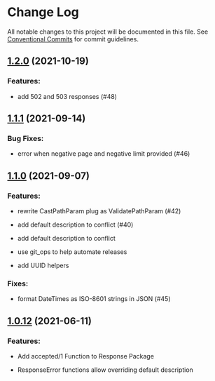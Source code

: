 # Change Log

All notable changes to this project will be documented in this file.
See [Conventional Commits](Https://conventionalcommits.org) for commit guidelines.

<!-- changelog -->

## [1.2.0](https://github.com/smartrent/solicit/compare/1.1.1...1.2.0) (2021-10-19)




### Features:

* add 502 and 503 responses (#48)

## [1.1.1](https://github.com/smartrent/solicit/compare/1.1.0...1.1.1) (2021-09-14)




### Bug Fixes:

* error when negative page and negative limit provided (#46)



## [1.1.0](https://github.com/smartrent/solicit/compare/1.0.15...1.1.0) (2021-09-07)




### Features:

* rewrite CastPathParam plug as ValidatePathParam (#42)

* add default description to conflict (#40)

* add default description to conflict

* use git_ops to help automate releases

* add UUID helpers

### Fixes:

* format DateTimes as ISO-8601 strings in JSON (#45)

## [1.0.12](https://github.com/smartrent/solicit/compare/1.0.12...1.0.12) (2021-06-11)




### Features:

* Add accepted/1 Function to Response Package

* ResponseError functions allow overriding default description
